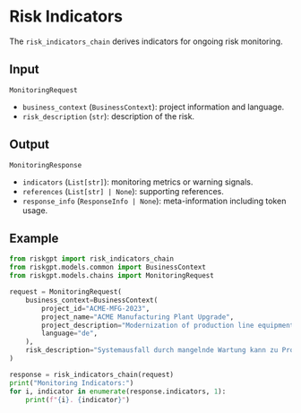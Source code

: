 # Risk Indicators

The `risk_indicators_chain` derives indicators for ongoing risk monitoring.

## Input

`MonitoringRequest`
- `business_context` (`BusinessContext`): project information and language.
- `risk_description` (`str`): description of the risk.

## Output

`MonitoringResponse`
- `indicators` (`List[str]`): monitoring metrics or warning signals.
- `references` (`List[str] | None`): supporting references.
- `response_info` (`ResponseInfo | None`): meta-information including token usage.

## Example

```python
from riskgpt import risk_indicators_chain
from riskgpt.models.common import BusinessContext
from riskgpt.models.chains import MonitoringRequest

request = MonitoringRequest(
    business_context=BusinessContext(
        project_id="ACME-MFG-2023",
        project_name="ACME Manufacturing Plant Upgrade",
        project_description="Modernization of production line equipment and control systems",
        language="de",
    ),
    risk_description="Systemausfall durch mangelnde Wartung kann zu Produktionsstopps führen und erhebliche finanzielle Verluste verursachen.",
)

response = risk_indicators_chain(request)
print("Monitoring Indicators:")
for i, indicator in enumerate(response.indicators, 1):
    print(f"{i}. {indicator}")
```